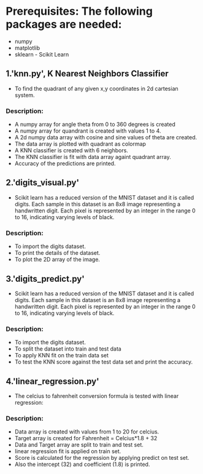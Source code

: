 # Prerequisites: The following packages are needed:
* numpy
* matplotlib
* sklearn - Scikit Learn

## 1.'knn.py', K Nearest Neighbors Classifier
* To find the quadrant of any given x,y coordinates in 2d cartesian system.
### Description:
* A numpy array for angle theta from 0 to 360 degrees is created
* A numpy array for quandrant is created with values 1 to 4.
* A 2d numpy data array with cosine and sine values of theta are created.
* The data array is plotted with quadrant as colormap
* A KNN classifier is created with 6 neighbors.
* The KNN classifier is fit with data array againt quadrant array.
* Accuracy of the predictions are printed.

## 2.'digits_visual.py'
* Scikit learn has a reduced version of the MNIST dataset and it is called digits. Each sample in this dataset is an 8x8 image representing a handwritten digit. Each pixel is represented by an integer in the range 0 to 16, indicating varying levels of black.
### Description:
* To import the digits dataset.
* To print the details of the dataset.
* To plot the 2D array of the image.

## 3.'digits_predict.py'
* Scikit learn has a reduced version of the MNIST dataset and it is called digits. Each sample in this dataset is an 8x8 image representing a handwritten digit. Each pixel is represented by an integer in the range 0 to 16, indicating varying levels of black.
### Description:
* To import the digits dataset.
* To split the dataset into train and test data
* To apply KNN fit on the train data set
* To test the KNN score against the test data set and print the accuracy.

## 4.'linear_regression.py'
* The celcius to fahrenheit conversion formula is tested with linear regression:
### Description:
* Data array is created with values from 1 to 20 for celcius.
* Target array is created for Fahrenheit = Celcius*1.8 + 32
* Data and Target array are split to train and test set.
* linear regression fit is applied on train set.
* Score is calculated for the regression by applying predict on test set.
* Also the intercept (32) and coefficient (1.8) is printed.
